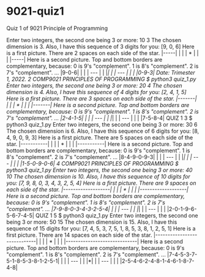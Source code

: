# 9021-quiz1
Quiz 1 of 9021 Principle of Programming

Enter two integers, the second one being 3 or more: 10 3
The chosen dimension is 3.
Also, I have this sequence of 3 digits for you:
[9, 0, 6]
Here is a first picture.
There are 2 spaces on each side of the star.
|-----|
| |
| * |
| |
|-----|
Here is a second picture.
Top and bottom borders are complementary, because:
0 is 9's "complement".
1 is 8's "complement".
2 is 7's "complement".
...
|9-0-6|
| |
| --- |
| |*| |
| --- |
| |
|0-9-3|
Date: Trimester 1, 2022.
2 COMP9021 PRINCIPLES OF PROGRAMMING
$ python3 quiz_1.py
Enter two integers, the second one being 3 or more: 20 4
The chosen dimension is 4.
Also, I have this sequence of 4 digits for you:
[2, 4, 1, 5]
Here is a first picture.
There are 3 spaces on each side of the star.
|-------|
| |
| * |
| |
|-------|
Here is a second picture.
Top and bottom borders are complementary, because:
0 is 9's "complement".
1 is 8's "complement".
2 is 7's "complement".
...
|2-4-1-5|
| |
| --- |
| |*| |
| --- |
| |
|7-5-8-4|
QUIZ 1 3
$ python3 quiz_1.py
Enter two integers, the second one being 3 or more: 30 6
The chosen dimension is 6.
Also, I have this sequence of 6 digits for you:
[8, 4, 9, 0, 9, 3]
Here is a first picture.
There are 5 spaces on each side of the star.
|-----------|
| |
| * |
| |
|-----------|
Here is a second picture.
Top and bottom borders are complementary, because:
0 is 9's "complement".
1 is 8's "complement".
2 is 7's "complement".
...
|8-4-9-0-9-3|
| |
| --- |
| |*| |
| --- |
| |
|1-5-0-9-0-6|
4 COMP9021 PRINCIPLES OF PROGRAMMING
$ python3 quiz_1.py
Enter two integers, the second one being 3 or more: 40 10
The chosen dimension is 10.
Also, I have this sequence of 10 digits for you:
[7, 9, 8, 0, 3, 4, 3, 2, 5, 4]
Here is a first picture.
There are 9 spaces on each side of the star.
|-------------------|
| |
| * |
| |
|-------------------|
Here is a second picture.
Top and bottom borders are complementary, because:
0 is 9's "complement".
1 is 8's "complement".
2 is 7's "complement".
...
|7-9-8-0-3-4-3-2-5-4|
| |
| --- |
| |*| |
| --- |
| |
|2-0-1-9-6-5-6-7-4-5|
QUIZ 1 5
$ python3 quiz_1.py
Enter two integers, the second one being 3 or more: 50 15
The chosen dimension is 15.
Also, I have this sequence of 15 digits for you:
[7, 4, 5, 3, 7, 5, 1, 8, 5, 3, 8, 1, 2, 5, 1]
Here is a first picture.
There are 14 spaces on each side of the star.
|-----------------------------|
| |
| * |
| |
|-----------------------------|
Here is a second picture.
Top and bottom borders are complementary, because:
0 is 9's "complement".
1 is 8's "complement".
2 is 7's "complement".
...
|7-4-5-3-7-5-1-8-5-3-8-1-2-5-1|
| |
| --- |
| |*| |
| --- |
| |
|2-5-4-6-2-4-8-1-4-6-1-8-7-4-8|
